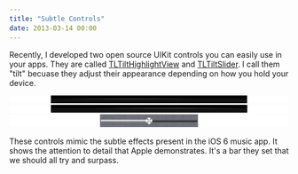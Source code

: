 ```yaml
---
title: "Subtle Controls"
date: 2013-03-14 00:00
---
```


<p>Recently, I developed two open source UIKit controls you can easily use in your apps. They are called <a href="https://github.com/TeehanLax/TLTiltHighlightView">TLTiltHighlightView</a> and <a href="https://github.com/TeehanLax/TLTiltSlider">TLTiltSlider</a>. I call them "tilt" becuase they adjust their appearance depending on how you hold your device. </p>

<img src="/img/import/blog/subtle-controls/5AB512DEEC4D4BC4AE8484E3A1CA54E7.png" class="img-responsive" />

<img src="/img/import/blog/subtle-controls/7D5E8196DC6F46058D189342BE7919F9.png" class="img-responsive" />

<img src="/img/import/blog/subtle-controls/351B9B9827F2474C86FB6B58BB86005F.png" class="img-responsive" />

<p>These controls mimic the subtle effects present in the iOS 6 music app. It shows the attention to detail that Apple demonstrates. It's a bar they set that we should all try and surpass.  </p>

<!-- more -->

